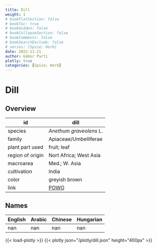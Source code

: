 ```yaml
---
title: Dill
weight: 1
# bookFlatSection: false
# bookToc: true
# bookHidden: false
# bookCollapseSection: false
# bookComments: false
# bookSearchExclude: false
# series: [Spice; Herb]
date: 2022-11-21
author: Gábor Parti
plotly: true
categories: [Spice; Herb]
---
```


# Dill

## Overview

|       id       |                        dill                       |
|----------------|---------------------------------------------------|
|     species    |              *Anethum graveolens* L.              |
|     family     |               Apiaceae/Umbelliferae               |
| plant part used|                    fruit; leaf                    |
|region of origin|               Nort Africa; West Asia              |
|    macroarea   |                   Med.; W. Asia                   |
|   cultivation  |                       India                       |
|      color     |                   greyish brown                   |
|      link      |[POWO](https://powo.science.kew.org/taxon/837530-1)|

 ## Names
|English|Arabic|Chinese|Hungarian|
|-------|------|-------|---------|
|  nan  |  nan |  nan  |   nan   |

{{< load-plotly >}}
{{< plotly json="/plotly/dill.json" height="400px" >}}